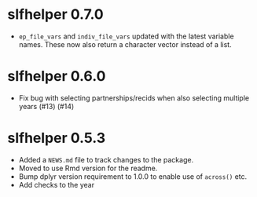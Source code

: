 # slfhelper 0.7.0

* `ep_file_vars` and `indiv_file_vars` updated with the latest variable names. These now also return a character vector instead of a list.

# slfhelper 0.6.0

* Fix bug with selecting partnerships/recids when also selecting multiple years (#13) (#14)

# slfhelper 0.5.3

* Added a `NEWS.md` file to track changes to the package.
* Moved to use Rmd version for the readme.
* Bump dplyr version requirement to 1.0.0 to enable use of `across()` etc.
* Add checks to the year
